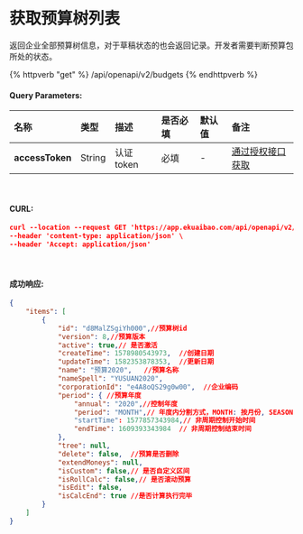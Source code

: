 # 获取预算树列表

返回企业全部预算树信息，对于草稿状态的也会返回记录。开发者需要判断预算包所处的状态。

{% httpverb "get" %} /api/openapi/v2/budgets {% endhttpverb %}

#### Query Parameters:

|名称  |类型    |描述   |是否必填   |默认值  | 备注 |
| :--------- | :------ | :---------| :------| :------|:------|
| **accessToken** | String  | 认证token	| 必填 | - | [通过授权接口获取](/getting-started/auth.html) |

<br/>

#### CURL:
```json
curl --location --request GET 'https://app.ekuaibao.com/api/openapi/v2/budgets?accessToken=KS4btJTf3o5o00' \
--header 'content-type: application/json' \
--header 'Accept: application/json'
```
<br/>

#### 成功响应:
```json
{
    "items": [
        {
            "id": "d8MalZSgiYh000",//预算树id
            "version": 8,//预算版本
            "active": true,// 是否激活
            "createTime": 1578980543973,  //创建日期
            "updateTime": 1582353878353,  //更新日期
            "name": "预算2020",   //预算名称
            "nameSpell": "YUSUAN2020",
            "corporationId": "e4A8oQS29g0w00",  //企业编码
            "period": { //预算年度
                "annual": "2020",//控制年度
                "period": "MONTH",// 年度内分割方式，MONTH: 按月份, SEASON: 按季度, HALF_YEAR: 半年, YEAR: 整年, null: 非周期控制。
                "startTime": 1577857343984,// 非周期控制开始时间
                "endTime": 1609393343984  // 非周期控制结束时间
            },
            "tree": null,
            "delete": false,  //预算是否删除
            "extendMoneys": null,
            "isCustom": false,// 是否自定义区间
            "isRollCalc": false,// 是否滚动预算
            "isEdit": false,
            "isCalcEnd": true //是否计算执行完毕
        }
    ]
}
```

